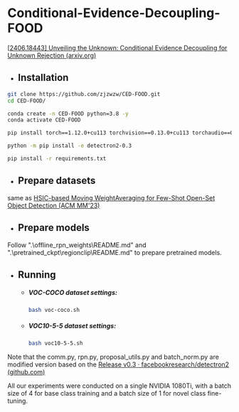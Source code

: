 # Conditional-Evidence-Decoupling-FOOD

[[2406.18443\] Unveiling the Unknown: Conditional Evidence Decoupling for Unknown Rejection (arxiv.org)](https://arxiv.org/abs/2406.18443)

- ## **Installation**

```bash
git clone https://github.com/zjzwzw/CED-FOOD.git
cd CED-FOOD/

conda create -n CED-FOOD python=3.8 -y
conda activate CED-FOOD

pip install torch==1.12.0+cu113 torchvision==0.13.0+cu113 torchaudio==0.12.0 --extra-index-url https://download.pytorch.org/whl/cu113

python -m pip install -e detectron2-0.3

pip install -r requirements.txt
```

- ## **Prepare datasets**

same as [HSIC-based Moving WeightAveraging for Few-Shot Open-Set Object Detection (ACM MM'23)](https://github.com/binyisu/food)

- ## Prepare models

Follow ".\offline_rpn_weights\README.md" and ".\pretrained_ckpt\regionclip\README.md" to prepare pretrained models.

- ## Running

  - ##### VOC-COCO dataset settings:

    ```bash
    bash voc-coco.sh
    ```

  - ##### VOC10-5-5 dataset settings:

    ```bash
    bash voc10-5-5.sh
    ```

  
  

Note that the comm.py, rpn.py, proposal_utils.py and batch_norm.py are modified version based on the [Release v0.3 · facebookresearch/detectron2 (github.com)](https://github.com/facebookresearch/detectron2/releases/tag/v0.3)

All our experiments were conducted on a single NVIDIA 1080Ti, with a batch size of 4 for base class training and a batch size of 1 for novel class fine-tuning.
